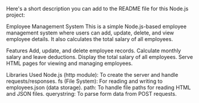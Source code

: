 
Here's a short description you can add to the README file for this Node.js project:

Employee Management System
This is a simple Node.js-based employee management system where users can add, update, delete, and view employee details. It also calculates the total salary of all employees.

Features
Add, update, and delete employee records.
Calculate monthly salary and leave deductions.
Display the total salary of all employees.
Serve HTML pages for viewing and managing employees.


Libraries Used
Node.js (http module): To create the server and handle requests/responses.
fs (File System): For reading and writing to employees.json (data storage).
path: To handle file paths for reading HTML and JSON files.
querystring: To parse form data from POST requests.

